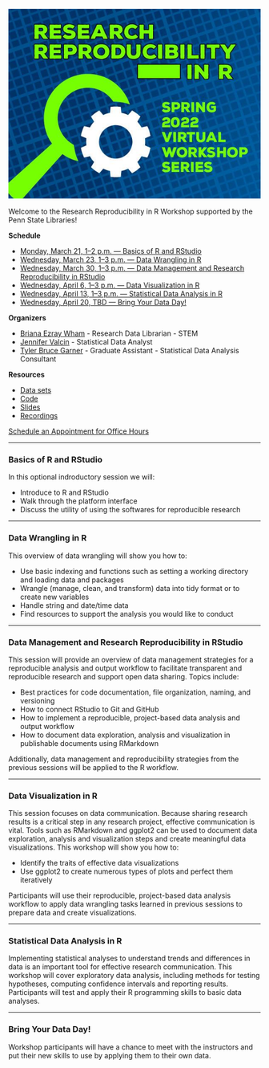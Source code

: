 ![Flier](assets/images/70CF419E-6207-43B5-961A-C33B374A4D20.jpeg)

Welcome to the Research Reproducibility in R Workshop supported by the Penn State Libraries!

**Schedule**
- <a href="#Basics">Monday, March 21, 1–2 p.m. — Basics of R and RStudio</a>
- <a href="#Wrangling">Wednesday, March 23, 1–3 p.m. — Data Wrangling in R</a>
- <a href="#Management">Wednesday, March 30, 1–3 p.m. — Data Management and Research Reproducibility in RStudio</a>
- <a href="#Visualization">Wednesday, April 6, 1–3 p.m. — Data Visualization in R</a>
- <a href="#Statistical">Wednesday, April 13, 1–3 p.m. — Statistical Data Analysis in R</a>
- <a href="#Bring">Wednesday, April 20, TBD — Bring Your Data Day!</a>

**Organizers**

- [Briana Ezray Wham](https://libraries.psu.edu/directory/bde125) - Research Data Librarian - STEM
- [Jennifer Valcin](https://libraries.psu.edu/directory/jpv5319) - Statistical Data Analyst
- [Tyler Bruce Garner](https://libraries.psu.edu/directory/tbg5023) - Graduate Assistant - Statistical Data Analysis Consultant

**Resources**

- [Data sets]()
- [Code]()
- [Slides]()
- [Recordings]()

[Schedule an Appointment for Office Hours](https://outlook.office365.com/owa/calendar/RWorkshopSeriesOfficeHours@PennStateOffice365.onmicrosoft.com/bookings/s/hmg205E8LUKdnPoi-BVCGA2)

<hr>

### <a id="Basics">Basics of R and RStudio</a>

In this optional indroductory session we will:

- Introduce to R and RStudio
- Walk through the platform interface
- Discuss the utility of using the softwares for reproducible research

<hr>

### <a id="Wrangling">Data Wrangling in R</a>

This overview of data wrangling will show you how to:

- Use basic indexing and functions such as setting a working directory and loading data and packages
- Wrangle (manage, clean, and transform) data into tidy format or to create new variables
- Handle string and date/time data
- Find resources to support the analysis you would like to conduct

<hr>

### <a id="Management">Data Management and Research Reproducibility in RStudio</a>

This session will provide an overview of data management strategies for a reproducible analysis and output workflow to facilitate transparent and reproducible research and support open data sharing. Topics include:

- Best practices for code documentation, file organization, naming, and versioning
- How to connect RStudio to Git and GitHub
- How to implement a reproducible, project-based data analysis and output workflow                                                                                     
- How to document data exploration, analysis and visualization in publishable documents using RMarkdown

Additionally, data management and reproducibility strategies from the previous sessions will be applied to the R workflow.

<hr>

### <a id="Visualization">Data Visualization in R</a>

This session focuses on data communication. Because sharing research results is a critical step in any research project, effective communication is vital. Tools such as RMarkdown and ggplot2 can be used to document data exploration, analysis and visualization steps and create meaningful data visualizations. This workshop will show you how to:

- Identify the traits of effective data visualizations
- Use ggplot2 to create numerous types of plots and perfect them iteratively

Participants will use their reproducible, project-based data analysis workflow to apply data wrangling tasks learned in previous sessions to prepare data and create visualizations.

<hr>

### <a id="Statistical">Statistical Data Analysis in R</a>

Implementing statistical analyses to understand trends and differences in data is an important tool for effective research communication. This workshop will cover exploratory data analysis, including methods for testing hypotheses, computing confidence intervals and reporting results. Participants will test and apply their R programming skills to basic data analyses.

<hr>

### <a id="Bring">Bring Your Data Day!</a>

Workshop participants will have a chance to meet with the instructors and put their new skills to use by applying them to their own data.
